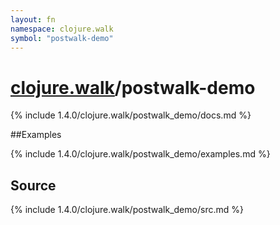 ```yaml
---
layout: fn
namespace: clojure.walk
symbol: "postwalk-demo"
---
```


# [clojure.walk](../)/postwalk-demo

{% include 1.4.0/clojure.walk/postwalk_demo/docs.md %}

##Examples

{% include 1.4.0/clojure.walk/postwalk_demo/examples.md %}
## Source
{% include 1.4.0/clojure.walk/postwalk_demo/src.md %}

